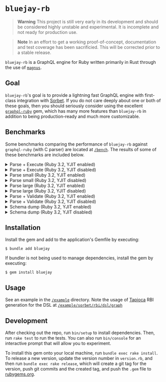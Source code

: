 # `bluejay-rb`

> **Warning**
> This project is still very early in its development and should be considered highly unstable and experimental. It is incomplete and not ready for production use.

> **Note**
> In an effort to get a working proof-of-concept, documentation and test coverage has been sacrificied. This will be corrected prior to a stable release.

`bluejay-rb` is a GraphQL engine for Ruby written primarily in Rust through the use of [`magnus`](https://github.com/matsadler/magnus).

## Goal

`bluejay-rb`'s goal is to provide a lightning fast GraphQL engine with first-class integration with [Sorbet](https://sorbet.org/). If you do not care deeply about one or both of these goals, then you should seriously consider using the excellent [`graphql-ruby`](https://graphql-ruby.org) gem, which has many more features than `bluejay-rb` in addition to being production-ready and much more customizable.

## Benchmarks

Some benchmarks comparing the performance of `bluejay-rb` against `graphql-ruby` (with C parser) are located at [`/bench`](/bench). The results of some of these benchmarks are included below.

<!---benchmark result start-->
<details>
  <summary>Parse + Execute (Ruby 3.2, YJIT enabled)</summary>

  ```
  Profiling IPS:
  Warming up --------------------------------------
               graphql   177.000  i/100ms
               bluejay     1.504k i/100ms
  Calculating -------------------------------------
               graphql      1.850k (± 3.4%) i/s -      9.381k in   5.077797s
               bluejay     15.023k (± 1.5%) i/s -     75.200k in   5.006907s
  
  Comparison:
               bluejay:    15022.6 i/s
               graphql:     1850.0 i/s - 8.12x  (± 0.00) slower
  
  Profiling Ruby memory allocations:
  Calculating -------------------------------------
               graphql    46.560k memsize (     0.000  retained)
                         421.000  objects (     0.000  retained)
                          12.000  strings (     0.000  retained)
               bluejay     5.216k memsize (    40.000  retained)
                          39.000  objects (     1.000  retained)
                           0.000  strings (     0.000  retained)
  
  Comparison:
               bluejay:       5216 allocated
               graphql:      46560 allocated - 8.93x more
  ```
</details>

<details>
  <summary>Parse + Execute (Ruby 3.2, YJIT disabled)</summary>

  ```
  Profiling IPS:
  Warming up --------------------------------------
               graphql    74.000  i/100ms
               bluejay     1.555k i/100ms
  Calculating -------------------------------------
               graphql    762.448  (± 2.5%) i/s -      3.848k in   5.050512s
               bluejay     15.395k (± 2.2%) i/s -     77.750k in   5.052958s
  
  Comparison:
               bluejay:    15395.4 i/s
               graphql:      762.4 i/s - 20.19x  (± 0.00) slower
  
  Profiling Ruby memory allocations:
  Calculating -------------------------------------
               graphql    46.560k memsize (    21.752k retained)
                         421.000  objects (   197.000  retained)
                          12.000  strings (    12.000  retained)
               bluejay     5.216k memsize (   336.000  retained)
                          39.000  objects (     2.000  retained)
                           0.000  strings (     0.000  retained)
  
  Comparison:
               bluejay:       5216 allocated
               graphql:      46560 allocated - 8.93x more
  ```
</details>

<details>
  <summary>Parse small (Ruby 3.2, YJIT enabled)</summary>

  ```
  Profiling IPS:
  Warming up --------------------------------------
               bluejay    37.858k i/100ms
               graphql     6.453k i/100ms
  Calculating -------------------------------------
               bluejay    375.305k (± 2.4%) i/s -      1.893M in   5.046960s
               graphql     64.386k (± 0.7%) i/s -    322.650k in   5.011463s
  
  Comparison:
               bluejay:   375305.2 i/s
               graphql:    64385.7 i/s - 5.83x  (± 0.00) slower
  
  Profiling Ruby memory allocations:
  Calculating -------------------------------------
               bluejay     0.000  memsize (     0.000  retained)
                           0.000  objects (     0.000  retained)
                           0.000  strings (     0.000  retained)
               graphql     6.192k memsize (     2.816k retained)
                          70.000  objects (    37.000  retained)
                           6.000  strings (     6.000  retained)
  
  Comparison:
               bluejay:          0 allocated
               graphql:       6192 allocated - Infx more
  ```
</details>

<details>
  <summary>Parse small (Ruby 3.2, YJIT disabled)</summary>

  ```
  Profiling IPS:
  Warming up --------------------------------------
               bluejay    38.130k i/100ms
               graphql     5.614k i/100ms
  Calculating -------------------------------------
               bluejay    383.634k (± 1.0%) i/s -      1.945M in   5.069520s
               graphql     55.521k (± 3.9%) i/s -    280.700k in   5.065237s
  
  Comparison:
               bluejay:   383633.7 i/s
               graphql:    55520.6 i/s - 6.91x  (± 0.00) slower
  
  Profiling Ruby memory allocations:
  Calculating -------------------------------------
               bluejay     0.000  memsize (     0.000  retained)
                           0.000  objects (     0.000  retained)
                           0.000  strings (     0.000  retained)
               graphql     6.192k memsize (     0.000  retained)
                          70.000  objects (     0.000  retained)
                           6.000  strings (     0.000  retained)
  
  Comparison:
               bluejay:          0 allocated
               graphql:       6192 allocated - Infx more
  ```
</details>

<details>
  <summary>Parse large (Ruby 3.2, YJIT enabled)</summary>

  ```
  Profiling IPS:
  Warming up --------------------------------------
               bluejay   202.000  i/100ms
               graphql    29.000  i/100ms
  Calculating -------------------------------------
               bluejay      2.035k (± 1.0%) i/s -     10.302k in   5.063196s
               graphql    290.481  (± 3.1%) i/s -      1.479k in   5.097784s
  
  Comparison:
               bluejay:     2034.9 i/s
               graphql:      290.5 i/s - 7.01x  (± 0.00) slower
  
  Profiling Ruby memory allocations:
  Calculating -------------------------------------
               bluejay     0.000  memsize (     0.000  retained)
                           0.000  objects (     0.000  retained)
                           0.000  strings (     0.000  retained)
               graphql     1.425M memsize (   556.448k retained)
                          16.001k objects (     7.541k retained)
                          50.000  strings (    50.000  retained)
  
  Comparison:
               bluejay:          0 allocated
               graphql:    1425400 allocated - Infx more
  ```
</details>

<details>
  <summary>Parse large (Ruby 3.2, YJIT disabled)</summary>

  ```
  Profiling IPS:
  Warming up --------------------------------------
               bluejay   204.000  i/100ms
               graphql    25.000  i/100ms
  Calculating -------------------------------------
               bluejay      2.023k (± 1.0%) i/s -     10.200k in   5.043670s
               graphql    251.365  (± 4.4%) i/s -      1.275k in   5.084231s
  
  Comparison:
               bluejay:     2022.5 i/s
               graphql:      251.4 i/s - 8.05x  (± 0.00) slower
  
  Profiling Ruby memory allocations:
  Calculating -------------------------------------
               bluejay     0.000  memsize (     0.000  retained)
                           0.000  objects (     0.000  retained)
                           0.000  strings (     0.000  retained)
               graphql     1.425M memsize (     0.000  retained)
                          16.001k objects (     0.000  retained)
                          50.000  strings (     0.000  retained)
  
  Comparison:
               bluejay:          0 allocated
               graphql:    1425400 allocated - Infx more
  ```
</details>

<details>
  <summary>Parse + Validate (Ruby 3.2, YJIT enabled)</summary>

  ```
  Profiling IPS:
  Warming up --------------------------------------
               graphql   465.000  i/100ms
               bluejay     5.625k i/100ms
  Calculating -------------------------------------
               graphql      4.669k (± 1.9%) i/s -     23.715k in   5.080598s
               bluejay     55.302k (± 1.4%) i/s -    281.250k in   5.086730s
  
  Comparison:
               bluejay:    55302.4 i/s
               graphql:     4669.5 i/s - 11.84x  (± 0.00) slower
  
  Profiling Ruby memory allocations:
  Calculating -------------------------------------
               graphql    33.392k memsize (    12.160k retained)
                         383.000  objects (   151.000  retained)
                          17.000  strings (    13.000  retained)
               bluejay    40.000  memsize (    40.000  retained)
                           1.000  objects (     1.000  retained)
                           0.000  strings (     0.000  retained)
  
  Comparison:
               bluejay:         40 allocated
               graphql:      33392 allocated - 834.80x more
  ```
</details>

<details>
  <summary>Parse + Validate (Ruby 3.2, YJIT disabled)</summary>

  ```
  Profiling IPS:
  Warming up --------------------------------------
               graphql   294.000  i/100ms
               bluejay     5.608k i/100ms
  Calculating -------------------------------------
               graphql      3.022k (± 1.3%) i/s -     15.288k in   5.059873s
               bluejay     55.294k (± 3.6%) i/s -    280.400k in   5.079344s
  
  Comparison:
               bluejay:    55294.2 i/s
               graphql:     3021.9 i/s - 18.30x  (± 0.00) slower
  
  Profiling Ruby memory allocations:
  Calculating -------------------------------------
               graphql    33.304k memsize (    12.320k retained)
                         381.000  objects (   155.000  retained)
                          15.000  strings (    13.000  retained)
               bluejay    40.000  memsize (    40.000  retained)
                           1.000  objects (     1.000  retained)
                           0.000  strings (     0.000  retained)
  
  Comparison:
               bluejay:         40 allocated
               graphql:      33304 allocated - 832.60x more
  ```
</details>

<details>
  <summary>Schema dump (Ruby 3.2, YJIT enabled)</summary>

  ```
  Profiling IPS:
  Warming up --------------------------------------
               graphql   263.000  i/100ms
               bluejay    15.639k i/100ms
  Calculating -------------------------------------
               graphql      2.607k (± 2.0%) i/s -     13.150k in   5.046483s
               bluejay    151.815k (± 3.1%) i/s -    766.311k in   5.053265s
  
  Comparison:
               bluejay:   151815.3 i/s
               graphql:     2606.9 i/s - 58.24x  (± 0.00) slower
  
  Profiling Ruby memory allocations:
  Calculating -------------------------------------
               graphql    56.872k memsize (     0.000  retained)
                         518.000  objects (     0.000  retained)
                          50.000  strings (     0.000  retained)
               bluejay   640.000  memsize (     0.000  retained)
                           1.000  objects (     0.000  retained)
                           1.000  strings (     0.000  retained)
  
  Comparison:
               bluejay:        640 allocated
               graphql:      56872 allocated - 88.86x more
  ```
</details>

<details>
  <summary>Schema dump (Ruby 3.2, YJIT disabled)</summary>

  ```
  Profiling IPS:
  Warming up --------------------------------------
               graphql   198.000  i/100ms
               bluejay    14.721k i/100ms
  Calculating -------------------------------------
               graphql      2.003k (± 1.3%) i/s -     10.098k in   5.042412s
               bluejay    155.296k (± 2.7%) i/s -    780.213k in   5.028210s
  
  Comparison:
               bluejay:   155295.8 i/s
               graphql:     2002.9 i/s - 77.53x  (± 0.00) slower
  
  Profiling Ruby memory allocations:
  Calculating -------------------------------------
               graphql    56.872k memsize (   944.000  retained)
                         518.000  objects (    12.000  retained)
                          50.000  strings (     4.000  retained)
               bluejay   640.000  memsize (     0.000  retained)
                           1.000  objects (     0.000  retained)
                           1.000  strings (     0.000  retained)
  
  Comparison:
               bluejay:        640 allocated
               graphql:      56872 allocated - 88.86x more
  ```
</details>
<!---benchmark result end-->

## Installation

Install the gem and add to the application's Gemfile by executing:

    $ bundle add bluejay

If bundler is not being used to manage dependencies, install the gem by executing:

    $ gem install bluejay

## Usage

See an example in the [`/example`](/example) directory. Note the usage of [Tapioca](https://github.com/Shopify/tapioca) RBI generation for the DSL at [`/example/sorbet/rbi/dsl/graph`](/example/sorbet/rbi/dsl/graph)

## Development

After checking out the repo, run `bin/setup` to install dependencies. Then, run `rake test` to run the tests. You can also run `bin/console` for an interactive prompt that will allow you to experiment.

To install this gem onto your local machine, run `bundle exec rake install`. To release a new version, update the version number in `version.rb`, and then run `bundle exec rake release`, which will create a git tag for the version, push git commits and the created tag, and push the `.gem` file to [rubygems.org](https://rubygems.org).
